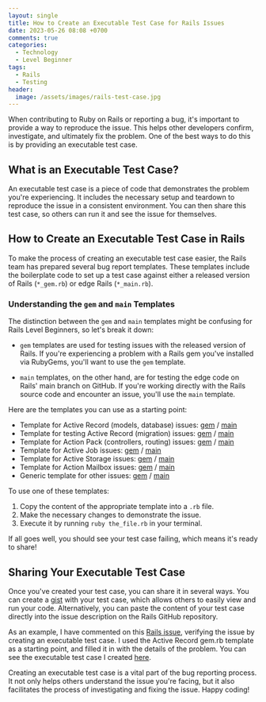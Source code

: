 ```yaml
---
layout: single
title: How to Create an Executable Test Case for Rails Issues
date: 2023-05-26 08:08 +0700
comments: true
categories:
  - Technology
  - Level Beginner
tags:
  - Rails
  - Testing
header:
  image: /assets/images/rails-test-case.jpg
---
```


When contributing to Ruby on Rails or reporting a bug, it's important to provide a way to reproduce the issue. This helps other developers confirm, investigate, and ultimately fix the problem. One of the best ways to do this is by providing an executable test case.

## What is an Executable Test Case?

An executable test case is a piece of code that demonstrates the problem you're experiencing. It includes the necessary setup and teardown to reproduce the issue in a consistent environment. You can then share this test case, so others can run it and see the issue for themselves.

## How to Create an Executable Test Case in Rails

To make the process of creating an executable test case easier, the Rails team has prepared several bug report templates. These templates include the boilerplate code to set up a test case against either a released version of Rails (`*_gem.rb`) or edge Rails (`*_main.rb`).

### Understanding the `gem` and `main` Templates

The distinction between the `gem` and `main` templates might be confusing for Rails Level Beginners, so let's break it down:

-   `gem` templates are used for testing issues with the released version of Rails. If you're experiencing a problem with a Rails gem you've installed via RubyGems, you'll want to use the `gem` template.
    
-   `main` templates, on the other hand, are for testing the edge code on Rails' main branch on GitHub. If you're working directly with the Rails source code and encounter an issue, you'll use the `main` template.

Here are the templates you can use as a starting point:

-   Template for Active Record (models, database) issues: [gem](https://github.com/rails/rails/blob/main/guides/bug_report_templates/active_record_gem.rb) / [main](https://github.com/rails/rails/blob/main/guides/bug_report_templates/active_record_main.rb)
-   Template for testing Active Record (migration) issues: [gem](https://github.com/rails/rails/blob/main/guides/bug_report_templates/active_record_migrations_gem.rb) / [main](https://github.com/rails/rails/blob/main/guides/bug_report_templates/active_record_migrations_main.rb)
-   Template for Action Pack (controllers, routing) issues: [gem](https://github.com/rails/rails/blob/main/guides/bug_report_templates/action_controller_gem.rb) / [main](https://github.com/rails/rails/blob/main/guides/bug_report_templates/action_controller_main.rb)
-   Template for Active Job issues: [gem](https://github.com/rails/rails/blob/main/guides/bug_report_templates/active_job_gem.rb) / [main](https://github.com/rails/rails/blob/main/guides/bug_report_templates/active_job_main.rb)
-   Template for Active Storage issues: [gem](https://github.com/rails/rails/blob/main/guides/bug_report_templates/active_storage_gem.rb) / [main](https://github.com/rails/rails/blob/main/guides/bug_report_templates/active_storage_main.rb)
-   Template for Action Mailbox issues: [gem](https://github.com/rails/rails/blob/main/guides/bug_report_templates/action_mailbox_gem.rb) / [main](https://github.com/rails/rails/blob/main/guides/bug_report_templates/action_mailbox_main.rb)
-   Generic template for other issues: [gem](https://github.com/rails/rails/blob/main/guides/bug_report_templates/generic_gem.rb) / [main](https://github.com/rails/rails/blob/main/guides/bug_report_templates/generic_main.rb)

To use one of these templates:

1.  Copy the content of the appropriate template into a `.rb` file.
2.  Make the necessary changes to demonstrate the issue.
3.  Execute it by running `ruby the_file.rb` in your terminal.

If all goes well, you should see your test case failing, which means it's ready to share!

## Sharing Your Executable Test Case

Once you've created your test case, you can share it in several ways. You can create a [gist](https://gist.github.com/) with your test case, which allows others to easily view and run your code. Alternatively, you can paste the content of your test case directly into the issue description on the Rails GitHub repository.

As an example, I have commented on this [Rails issue](https://github.com/rails/rails/issues/47521), verifying the issue by creating an executable test case. I used the Active Record gem.rb template as a starting point, and filled it in with the details of the problem. You can see the executable test case I created [here](https://github.com/saiqulhaq/rails-issue-test-cases/blob/main/project/48291.rb).


Creating an executable test case is a vital part of the bug reporting process. It not only helps others understand the issue you're facing, but it also facilitates the process of investigating and fixing the issue. Happy coding!